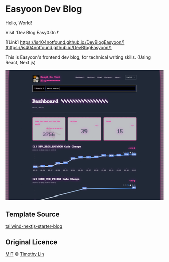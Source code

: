

# Easyoon Dev Blog
Hello, World!

Visit 'Dev Blog Easy0.0n !'

[[Link] https://is404notfound.github.io/DevBlogEasyoon/](https://is404notfound.github.io/DevBlogEasyoon/)

This is Easyoon's frontend dev blog, for technical writing skills.
(Using React, Next.js)

![](./public/static/images/read-me-image.png)



## Template Source
[tailwind-nextjs-starter-blog](https://github.com/timlrx/tailwind-nextjs-starter-blog)

## Original Licence

[MIT](https://github.com/timlrx/tailwind-nextjs-starter-blog/blob/main/LICENSE) © [Timothy Lin](https://www.timlrx.com)

